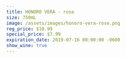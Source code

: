```yaml
---
title: HONORO VERA - rose
size: 750mL
image: /assets/images/honoro-vera-rose.png
reg_price: $10.99
special_price: $7.99
expiration_date: 2019-07-16 00:00:00 -0600
show_wine: true
---
```


